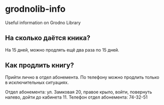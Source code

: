 # grodnolib-info
Useful information on Grodno Library

## На сколько даётся кника?

На 15 дней, можно продлять ещё два раза по 15 дней.

## Как продлить книгу?

Прийти лично в отдел абонемента. По телефону можно продлить только в исключительных ситуациях.

Отдел абонемента: ул. Замковая 20, правое крыло, войти, повернуть налево, дойти до кабинета 11. Телефон отдел абонемента: 74-32-51
